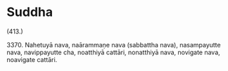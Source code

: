 

# Suddha







(413.)

3370\. Nahetuyā nava, naārammaṇe nava (sabbattha nava), nasampayutte nava, navippayutte cha, noatthiyā cattāri, nonatthiyā nava, novigate nava, noavigate cattāri.



